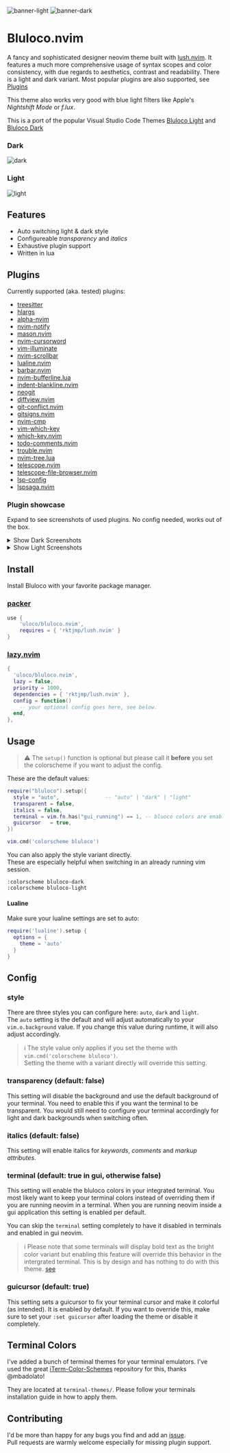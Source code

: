 ![banner-light](./screenshots/banner-light.svg#gh-light-mode-only)
![banner-dark](./screenshots/banner-dark.svg#gh-dark-mode-only)

# Bluloco.nvim

A fancy and sophisticated designer neovim theme built with [lush.nvim](https://github.com/rktjmp/lush.nvim).
It features a much more comprehensive usage of syntax scopes and color
consistency, with due regards to aesthetics, contrast and readability.
There is a light and dark variant.
Most popular plugins are also supported, see [Plugins](#plugins)

This theme also works very good with blue light filters like Apple's *Nightshift Mode* or *f.lux*.

This is a port of the popular Visual Studio Code Themes
[Bluloco Light](https://github.com/uloco/theme-bluloco-light) and
[Bluloco Dark](https://github.com/uloco/theme-bluloco-dark)

### Dark

![dark](./screenshots/dark.png)

### Light

![light](./screenshots/light.png)

## Features

- Auto switching light & dark style
- Configureable _transparency_ and _italics_
- Exhaustive plugin support
- Written in lua

## Plugins

Currently supported (aka. tested) plugins:

- [treesitter](https://github.com/nvim-treesitter/nvim-treesitter)
- [hlargs](https://github.com/m-demare/hlargs.nvim)
- [alpha-nvim](https://github.com/goolord/alpha-nvim)
- [nvim-notify](https://github.com/rcarriga/nvim-notify)
- [mason.nvim](https://github.com/williamboman/mason.nvim)
- [nvim-cursorword](https://github.com/xiyaowong/nvim-cursorword)
- [vim-illuminate](https://github.com/RRethy/vim-illuminate)
- [nvim-scrollbar](https://github.com/petertriho/nvim-scrollbar)
- [lualine.nvim](https://github.com/hoob3rt/lualine.nvim)
- [barbar.nvim](https://github.com/romgrk/barbar.nvim)
- [nvim-bufferline.lua](https://github.com/akinsho/nvim-bufferline.lua)
- [indent-blankline.nvim](https://github.com/lukas-reineke/indent-blankline.nvim)
- [neogit](https://github.com/TimUntersberger/neogit)
- [diffview.nvim](https://github.com/sindrets/diffview.nvim)
- [git-conflict.nvim](https://github.com/akinsho/git-conflict.nvim)
- [gitsigns.nvim](https://github.com/lewis6991/gitsigns.nvim)
- [nvim-cmp](https://github.com/hrsh7th/nvim-cmp)
- [vim-which-key](https://github.com/liuchengxu/vim-which-key)
- [which-key.nvim](https://github.com/folke/which-key.nvim)
- [todo-comments.nvim](https://github.com/folke/todo-comments.nvim)
- [trouble.nvim](https://github.com/folke/trouble.nvim)
- [nvim-tree.lua](https://github.com/kyazdani42/nvim-tree.lua)
- [telescope.nvim](https://github.com/nvim-telescope/telescope.nvim)
- [telescope-file-browser.nvim](https://github.com/nvim-telescope/telescope-file-browser.nvim)
- [lsp-config](https://github.com/neovim/lsp-config)
- [lspsaga.nvim](https://github.com/glepnir/lspsaga.nvim)

### Plugin showcase

Expand to see screenshots of used plugins. No config needed, works out of the box.

<details>
  <summary>Show Dark Screenshots</summary>
  <br>
  <div>telescope</div>
  <img src="./screenshots/plugins/dark-telescope.png"  />
  <br>
  <div>git-conflict</div>
  <img src="./screenshots/plugins/dark-git-conflict.png"  width=400 />
  <br>
  <div>gitsigns</div>
  <img src="./screenshots/plugins/dark-gitsigns.png"  height=400 />
  <br>
  <div>hlargs</div>
  <img src="./screenshots/plugins/dark-hlargs-1.png"  width=300 />
  <img src="./screenshots/plugins/dark-hlargs-2.png"  width=300 />
  <br>
  <div>lualine</div>
  <img src="./screenshots/plugins/dark-lualine-normal.png"  height=25  />
  <img src="./screenshots/plugins/dark-lualine-insert.png"  height=25  />
  <img src="./screenshots/plugins/dark-lualine-visual.png"  height=25  />
  <img src="./screenshots/plugins/dark-lualine-command.png" height=25  />
  <img src="./screenshots/plugins/dark-lualine-replace.png" height=25  />
  <br>
  <div>lspasaga</div>
  <img src="./screenshots/plugins/dark-lspsaga.png"  width=600 />
  <br>
  <div>diffview<div>
  <img src="./screenshots/plugins/dark-diffview.png" />
  <br>
  <div>telescope-file-browser<div>
  <img src="./screenshots/plugins/dark-telescope-file-browser.png" width=600  />
  <br>
  <div>nvim-tree</div>
  <img src="./screenshots/plugins/dark-nvim-tree.png" width=300 />
  <br>
  <div>which-key</div>
  <img src="./screenshots/plugins/dark-which-key.png" width=300 />
  <br>
  <div>trouble.nvim</div>
  <img src="./screenshots/plugins/dark-trouble.png" width=700 />
  <br>
  <div>todo-comments</div>
  <img src="./screenshots/plugins/dark-todo-comments.png" width=500/>
  <br>
  <div>nvim-cmp</div>
  <img src="./screenshots/plugins/dark-cmp.png" />
  <br>
  <div>mason</div>
  <img src="./screenshots/plugins/dark-mason.png" />
  <br>
</details>

<details>
  <summary>Show Light Screenshots</summary>
  <br>
  <div>telescope</div>
  <img src="./screenshots/plugins/light-telescope.png"  />
  <br>
  <div>git-conflict</div>
  <img src="./screenshots/plugins/light-git-conflict.png"  width=400 />
  <br>
  <div>gitsigns</div>
  <img src="./screenshots/plugins/light-gitsigns.png"  height=400 />
  <br>
  <div>hlargs</div>
  <img src="./screenshots/plugins/light-hlargs-1.png"  width=300 />
  <img src="./screenshots/plugins/light-hlargs-2.png"  width=300 />
  <br>
  <div>lualine</div>
  <img src="./screenshots/plugins/light-lualine-normal.png"  height=25  />
  <img src="./screenshots/plugins/light-lualine-insert.png"  height=25  />
  <img src="./screenshots/plugins/light-lualine-visual.png"  height=25  />
  <img src="./screenshots/plugins/light-lualine-command.png" height=25  />
  <img src="./screenshots/plugins/light-lualine-replace.png" height=25  />
  <br>
  <div>lspasaga</div>
  <img src="./screenshots/plugins/light-lspsaga.png"  width=600 />
  <br>
  <div>diffview<div>
  <img src="./screenshots/plugins/light-diffview.png" />
  <br>
  <div>telescope-file-browser<div>
  <img src="./screenshots/plugins/light-telescope-file-browser.png" width=600  />
  <br>
  <div>nvim-tree</div>
  <img src="./screenshots/plugins/light-nvim-tree.png" width=300 />
  <br>
  <div>which-key</div>
  <img src="./screenshots/plugins/light-which-key.png" width=300 />
  <br>
  <div>trouble.nvim</div>
  <img src="./screenshots/plugins/light-trouble.png" width=700 />
  <br>
  <div>todo-comments</div>
  <img src="./screenshots/plugins/light-todo-comments.png" width=500/>
  <br>
  <div>nvim-cmp</div>
  <img src="./screenshots/plugins/light-cmp.png" />
  <br>
  <div>mason</div>
  <img src="./screenshots/plugins/light-mason.png" />
  <br>
</details>

## Install

Install Bluloco with your favorite package manager.

### [packer](https://github.com/wbthomason/packer.nvim)

```lua
use {
    'uloco/bluloco.nvim',
    requires = { 'rktjmp/lush.nvim' }
}
```

### [lazy.nvim](https://github.com/folke/lazy.nvim)

```lua
{
  'uloco/bluloco.nvim',
  lazy = false,
  priority = 1000,
  dependencies = { 'rktjmp/lush.nvim' },
  config = function()
    -- your optional config goes here, see below.
  end,
},
```

## Usage

> ⚠️ The `setup()` function is optional but please call it
> **before** you set the colorscheme if you want to adjust the config.

These are the default values:

```lua
require("bluloco").setup({
  style = "auto",               -- "auto" | "dark" | "light"
  transparent = false,
  italics = false,
  terminal = vim.fn.has("gui_running") == 1, -- bluoco colors are enabled in gui terminals per default.
  guicursor   = true,
})

vim.cmd('colorscheme bluloco')
```

You can also apply the style variant directly.  
These are especially helpful when switching in an already running vim session.

```vim
:colorscheme bluloco-dark
:colorscheme bluloco-light
```

#### Lualine

Make sure your lualine settings are set to auto:

```lua
require('lualine').setup {
  options = {
    theme = 'auto'
  }
}
```

## Config

### style

There are three styles you can configure here: `auto`, `dark` and `light`.  
The `auto` setting is the default and will adjust automatically to your
`vim.o.background` value. If you change this value during runtime, it will also adjust accordingly.

> ℹ️ The style value only applies if you set the theme with `vim.cmd('colorscheme bluloco')`.  
> Setting the theme with a variant directly will override this setting.

### transparency (default: false)

This setting will disable the background and use the default background of your terminal.
You need to enable this if you want the terminal to be transparent. You would still need to
configure your terminal accordingly for light and dark backgrounds when switching often.

<!-- TODO:  See: auto switching themes.
See: bluloco theme for iTerm2 -->

### italics (default: false)

This setting will enable italics for _keywords_, _comments_ and _markup attributes_.

### terminal (default: true in gui, otherwise false)

This setting will enable the bluloco colors in your integrated terminal. 
You most likely want to keep your terminal colors instead of overriding them if you are running neovim in a terminal.
When you are running neovim inside a gui application this setting is enabled per default.

You can skip the `terminal` setting completely to have it disabled in terminals and enabled in gui neovim.

> ℹ️  Please note that some terminals will display bold text as the bright color variant but enabling this feature will override this behavior in the intergrated terminal. This is by design and has nothing to do with this theme. [see](https://github.com/neovim/neovim/issues/11335)

### guicursor (default: true)

This setting sets a guicursor to fix your terminal cursor and make it colorful (as intended).
It is enabled by default.
If you want to override this, make sure to set your `:set guicursor` after loading the theme or disable it completely.

<!-- ## Recipes
### Auto switching light & dark themes
 -->

## Terminal Colors

I've added a bunch of terminal themes for your terminal emulators. I've used the great [iTerm-Color-Schemes](https://github.com/mbadolato/iTerm2-Color-Schemes)
repository for this, thanks @mbadolato!

They are located at `terminal-themes/`. Please follow your terminals installation guide in how to apply them.

## Contributing

I'd be more than happy for any bugs you find and add an [issue](https://github.com/uloco/bluloco.nvim/issues).  
Pull requests are warmly welcome especially for missing plugin support.
